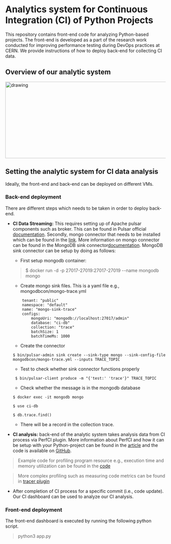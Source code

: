 # Analytics system for Continuous Integration (CI) of Python Projects

This repository contains front-end code for analyzing Python-based projects. The front-end is developed as a part of the research work conducted for improving performance testing during DevOps practices at CERN. We provide instructions of how to deploy back-end for collecting CI data.

## Overview of our analytic system
<img src="/images/overview.jp2" alt="drawing" width="640" height="240"/>


## Setting the analytic system for CI data analysis
Ideally, the front-end and back-end can be deployed on different VMs.

### Back-end deployment
There are different steps which needs to be taken in order to deploy back-end. 

- **CI Data Streaming:** This requires setting up of Apache pulsar components such as broker. This can be found in Pulsar official [documentation](https://pulsar.apache.org/). Secondly, mongo connector that needs to be installed which can be found in the [link](https://pulsar.apache.org/download/). More information on  mongo connector can be found in the MongoDB sink connector[documentation](https://pulsar.apache.org/docs/en/io-mongo-sink/). MongoDB sink connector can be setup by doing as follows:
    - First setup mongodb container: 
    > $ docker run -d -p 27017-27019:27017-27019 --name mongodb mongo
    - Create mongo sink files. This is a yaml file e.g., mongodbcon/mongo-trace.yml
    ```  
        tenant: "public"
        namespace: "default"
        name: "mongo-sink-trace"
        configs:
            mongoUri: "mongodb://localhost:27017/admin"
            database: "ci-db"
            collection: "trace"
            batchSize: 1
            batchTimeMs: 1000
    ```
    
    - Create the connector
     ```
     $ bin/pulsar-admin sink create --sink-type mongo --sink-config-file mongodbcon/mongo-trace.yml --inputs TRACE_TOPIC 
     ```

    - Test to check whether sink connector functions properly
    ```
     $ bin/pulsar-client produce -m "{'test:' 'trace'}" TRACE_TOPIC
    ```
    - Check whether the message is in the mongodb database
    ```
    $ docker exec -it mongodb mongo
    ```

    ```
    $ use ci-db
    ```

    ```
    $ db.trace.find()
    ```

    - There will be a record in the collection trace.

- **CI analysis:**  back-end of the analytic system takes analysis data from CI process via PerfCI plugin. More information about PerfCI and how it can be setup with your Python-project can be found in the [article](https://ieeexplore.ieee.org/document/9286019) and the code is available on [GitHub](https://github.com/JesperStromblad/perfci).

 > Example code for profiling program resource e.g., execution time and memory utilization can be found in the [code](https://github.com/JesperStromblad/perfci/blob/main/plugins/resourcecollector.py)

> More complex profiling such as measuring code metrics can be found in [tracer plugin](https://github.com/JesperStromblad/perfci/blob/main/plugins/tracer.py)

- After completion of CI process for a specific commit (i.e., code update). Our CI dashboard can be used to analyze our CI analysis.

### Front-end deployment

The front-end dashboard is executed by running the following python script.
> python3 app.py



